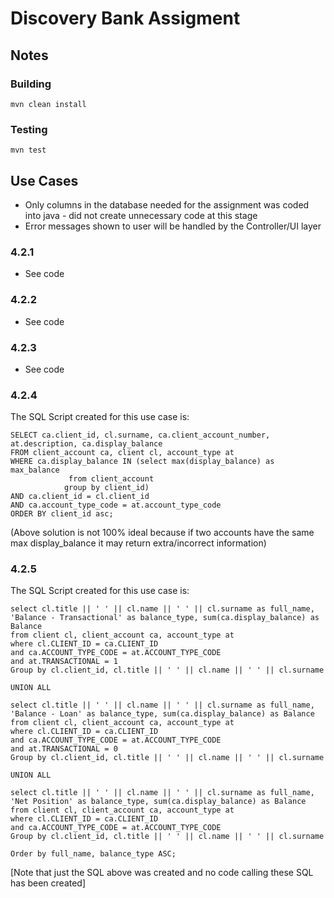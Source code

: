 # Discovery Bank Assigment

## Notes

### Building

    mvn clean install

### Testing

    mvn test


## Use Cases

* Only columns in the database needed for the assignment was coded into java - did not create unnecessary code at this stage
* Error messages shown to user will be handled by the Controller/UI layer

### 4.2.1

* See code 

### 4.2.2

* See code

### 4.2.3

* See code

### 4.2.4
The SQL Script created for this use case is:

	SELECT ca.client_id, cl.surname, ca.client_account_number, at.description, ca.display_balance 
	FROM client_account ca, client cl, account_type at
	WHERE ca.display_balance IN (select max(display_balance) as max_balance
	   	         from client_account
    	        group by client_id)
	AND ca.client_id = cl.client_id   
	AND ca.account_type_code = at.account_type_code
	ORDER BY client_id asc;

(Above solution is not 100% ideal because if two accounts have the same max display_balance it may return extra/incorrect information)


### 4.2.5
The SQL Script created for this use case is:


	select cl.title || ' ' || cl.name || ' ' || cl.surname as full_name, 'Balance - Transactional' as balance_type, sum(ca.display_balance) as Balance
	from client cl, client_account ca, account_type at
	where cl.CLIENT_ID = ca.CLIENT_ID
	and ca.ACCOUNT_TYPE_CODE = at.ACCOUNT_TYPE_CODE
	and at.TRANSACTIONAL = 1
	Group by cl.client_id, cl.title || ' ' || cl.name || ' ' || cl.surname
	
	UNION ALL
	
	select cl.title || ' ' || cl.name || ' ' || cl.surname as full_name, 'Balance - Loan' as balance_type, sum(ca.display_balance) as Balance
	from client cl, client_account ca, account_type at
	where cl.CLIENT_ID = ca.CLIENT_ID
	and ca.ACCOUNT_TYPE_CODE = at.ACCOUNT_TYPE_CODE
	and at.TRANSACTIONAL = 0
	Group by cl.client_id, cl.title || ' ' || cl.name || ' ' || cl.surname
	
	UNION ALL
	
	select cl.title || ' ' || cl.name || ' ' || cl.surname as full_name, 'Net Position' as balance_type, sum(ca.display_balance) as Balance
	from client cl, client_account ca, account_type at
	where cl.CLIENT_ID = ca.CLIENT_ID
	and ca.ACCOUNT_TYPE_CODE = at.ACCOUNT_TYPE_CODE
	Group by cl.client_id, cl.title || ' ' || cl.name || ' ' || cl.surname
	
	Order by full_name, balance_type ASC;


[Note that just the SQL above was created and no code calling these SQL has been created]